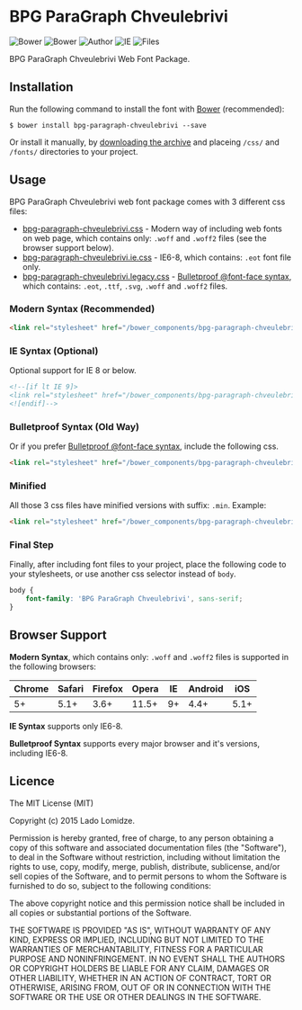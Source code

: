 # BPG ParaGraph Chveulebrivi

![Bower](https://img.shields.io/bower/v/bpg-paragraph-chveulebrivi.svg)
![Bower](https://img.shields.io/bower/l/bpg-paragraph-chveulebrivi.svg)
![Author](https://img.shields.io/badge/Font_Author-Besarion_Gugushvili-blue.svg)
![IE](https://img.shields.io/badge/IE_Support-6+-brightgreen.svg)
![Files](https://img.shields.io/badge/Font_Files-.ttf,_.eot,_.svg,_.woff,_.woff2-brightgreen.svg)

BPG ParaGraph Chveulebrivi Web Font Package.

## Installation

Run the following command to install the font with [Bower](http://bower.io) (recommended):

```
$ bower install bpg-paragraph-chveulebrivi --save
```

Or install it manually, by [downloading the archive](https://github.com/web-fonts/bpg-paragraph-chveulebrivi/archive/master.zip) and placeing `/css/` and `/fonts/` directories to your project.

## Usage

BPG ParaGraph Chveulebrivi web font package comes with 3 different css files:

* [bpg-paragraph-chveulebrivi.css](https://github.com/web-fonts/bpg-paragraph-chveulebrivi/tree/master/css/bpg-paragraph-chveulebrivi.css) - Modern way of including web fonts on web page, which contains only: `.woff` and `.woff2` files (see the browser support below).
* [bpg-paragraph-chveulebrivi.ie.css](https://github.com/web-fonts/bpg-paragraph-chveulebrivi/tree/master/css/bpg-paragraph-chveulebrivi.ie.css) - IE6-8, which contains: `.eot` font file only.
* [bpg-paragraph-chveulebrivi.legacy.css](https://github.com/web-fonts/bpg-paragraph-chveulebrivi/tree/master/css/bpg-paragraph-chveulebrivi.legacy.css) - [Bulletproof @font-face syntax](http://www.paulirish.com/2009/bulletproof-font-face-implementation-syntax/), which contains: `.eot`, `.ttf`, `.svg`, `.woff` and `.woff2` files.

### Modern Syntax (Recommended)

```html
<link rel="stylesheet" href="/bower_components/bpg-paragraph-chveulebrivi/css/bpg-paragraph-chveulebrivi.css">
```

### IE Syntax (Optional)

Optional support for IE 8 or below.

```html
<!--[if lt IE 9]>
<link rel="stylesheet" href="/bower_components/bpg-paragraph-chveulebrivi/css/bpg-paragraph-chveulebrivi.ie.css">
<![endif]-->
```

### Bulletproof Syntax (Old Way)

Or if you prefer [Bulletproof @font-face syntax](http://www.paulirish.com/2009/bulletproof-font-face-implementation-syntax/), include the following css.

```html
<link rel="stylesheet" href="/bower_components/bpg-paragraph-chveulebrivi/css/bpg-paragraph-chveulebrivi.legacy.css">
```

### Minified

All those 3 css files have minified versions with suffix: `.min`. Example:

```html
<link rel="stylesheet" href="/bower_components/bpg-paragraph-chveulebrivi/css/bpg-paragraph-chveulebrivi.min.css">
```

### Final Step

Finally, after including font files to your project, place the following code to your stylesheets, or use another css selector instead of `body`.

```css
body {
    font-family: 'BPG ParaGraph Chveulebrivi', sans-serif;
}
```

## Browser Support

**Modern Syntax**, which contains only: `.woff` and `.woff2` files is supported in the following browsers:

| Chrome | Safari | Firefox | Opera | IE   | Android |  iOS  |
| ------ | ------ | ------- | ----- | ---- | ------- | ----- |
| 5+     | 5.1+   | 3.6+    | 11.5+ | 9+   | 4.4+    | 5.1+  |

**IE Syntax** supports only IE6-8.

**Bulletproof Syntax** supports every major browser and it's versions, including IE6-8.

## Licence

The MIT License (MIT)

Copyright (c) 2015 Lado Lomidze.

Permission is hereby granted, free of charge, to any person obtaining a copy
of this software and associated documentation files (the "Software"), to deal
in the Software without restriction, including without limitation the rights
to use, copy, modify, merge, publish, distribute, sublicense, and/or sell
copies of the Software, and to permit persons to whom the Software is
furnished to do so, subject to the following conditions:

The above copyright notice and this permission notice shall be included in
all copies or substantial portions of the Software.

THE SOFTWARE IS PROVIDED "AS IS", WITHOUT WARRANTY OF ANY KIND, EXPRESS OR
IMPLIED, INCLUDING BUT NOT LIMITED TO THE WARRANTIES OF MERCHANTABILITY,
FITNESS FOR A PARTICULAR PURPOSE AND NONINFRINGEMENT. IN NO EVENT SHALL THE
AUTHORS OR COPYRIGHT HOLDERS BE LIABLE FOR ANY CLAIM, DAMAGES OR OTHER
LIABILITY, WHETHER IN AN ACTION OF CONTRACT, TORT OR OTHERWISE, ARISING FROM,
OUT OF OR IN CONNECTION WITH THE SOFTWARE OR THE USE OR OTHER DEALINGS IN
THE SOFTWARE.